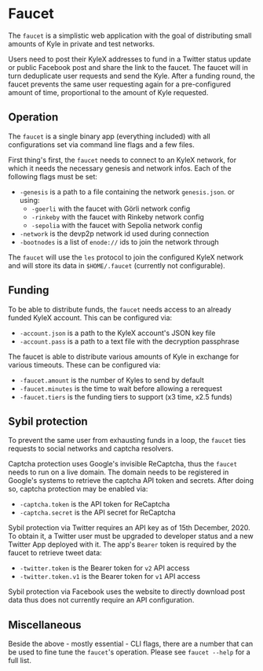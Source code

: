 # Faucet

The `faucet` is a simplistic web application with the goal of distributing small amounts of Kyle in private and test networks.

Users need to post their KyleX addresses to fund in a Twitter status update or public Facebook post and share the link to the faucet. The faucet will in turn deduplicate user requests and send the Kyle. After a funding round, the faucet prevents the same user requesting again for a pre-configured amount of time, proportional to the amount of Kyle requested.

## Operation

The `faucet` is a single binary app (everything included) with all configurations set via command line flags and a few files.

First thing's first, the `faucet` needs to connect to an KyleX network, for which it needs the necessary genesis and network infos. Each of the following flags must be set:

- `-genesis` is a path to a file containing the network `genesis.json`. or using:
  - `-goerli` with the faucet with Görli network config
  - `-rinkeby` with the faucet with Rinkeby network config
  - `-sepolia` with the faucet with Sepolia network config
- `-network` is the devp2p network id used during connection
- `-bootnodes` is a list of `enode://` ids to join the network through

The `faucet` will use the `les` protocol to join the configured KyleX network and will store its data in `$HOME/.faucet` (currently not configurable).

## Funding

To be able to distribute funds, the `faucet` needs access to an already funded KyleX account. This can be configured via:

- `-account.json` is a path to the KyleX account's JSON key file
- `-account.pass` is a path to a text file with the decryption passphrase

The faucet is able to distribute various amounts of Kyle in exchange for various timeouts. These can be configured via:

- `-faucet.amount` is the number of Kyles to send by default
- `-faucet.minutes` is the time to wait before allowing a rerequest
- `-faucet.tiers` is the funding tiers to support  (x3 time, x2.5 funds)

## Sybil protection

To prevent the same user from exhausting funds in a loop, the `faucet` ties requests to social networks and captcha resolvers.

Captcha protection uses Google's invisible ReCaptcha, thus the `faucet` needs to run on a live domain. The domain needs to be registered in Google's systems to retrieve the captcha API token and secrets. After doing so, captcha protection may be enabled via:

- `-captcha.token` is the API token for ReCaptcha
- `-captcha.secret` is the API secret for ReCaptcha

Sybil protection via Twitter requires an API key as of 15th December, 2020. To obtain it, a Twitter user must be upgraded to developer status and a new Twitter App deployed with it. The app's `Bearer` token is required by the faucet to retrieve tweet data:

- `-twitter.token` is the Bearer token for `v2` API access
- `-twitter.token.v1` is the Bearer token for `v1` API access

Sybil protection via Facebook uses the website to directly download post data thus does not currently require an API configuration. 

## Miscellaneous

Beside the above - mostly essential - CLI flags, there are a number that can be used to fine tune the `faucet`'s operation. Please see `faucet --help` for a full list.